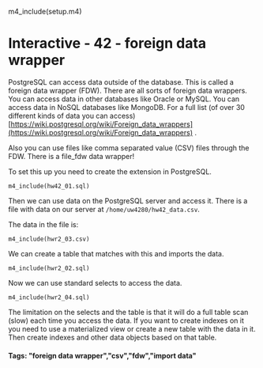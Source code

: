 
m4_include(setup.m4)

# Interactive - 42 - foreign data wrapper

PostgreSQL can access data outside of the database.  This is called a foreign data wrapper (FDW).   There are all sorts of foreign data
wrappers.  You can access data in other databases like Oracle or MySQL.  You can access
data in NoSQL databases like MongoDB.     For a full list (of over 30 different kinds of data you can access) [https://wiki.postgresql.org/wiki/Foreign_data_wrappers](https://wiki.postgresql.org/wiki/Foreign_data_wrappers) .

Also you can use files like comma separated value (CSV) files through the FDW.  There is a file_fdw data wrapper!

To set this up you need to create the extension in PostgreSQL.

```
m4_include(hw42_01.sql)
```

Then we can use data on the PostgreSQL server and access it.   There is a file with data on our server at `/home/uw4280/hw42_data.csv`.


The data in the file is:
```
m4_include(hwr2_03.csv)
```

We can create a table that matches with this and imports the data.

```
m4_include(hwr2_02.sql)
```

Now we can use standard selects to access the data.

```
m4_include(hwr2_04.sql)
```

The limitation on the selects and the table is that it will do a full table scan (slow)
each time you access the data.  If you want to create indexes on it you need to use
a materialized view or create a new table with the data in it.  Then create indexes
and other data objects based on that table.

#### Tags: "foreign data wrapper","csv","fdw","import data"




